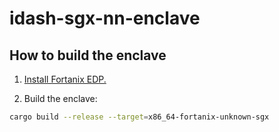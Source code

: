 # idash-sgx-nn-enclave
## How to build the enclave
1. [Install Fortanix EDP.](https://edp.fortanix.com/docs/installation/guide/)

2. Build the enclave:
```bash
cargo build --release --target=x86_64-fortanix-unknown-sgx
```
